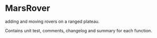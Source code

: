 # MarsRover

adding and moving rovers on a ranged plateau.

Contains unit test, comments, changelog and summary for each function.
